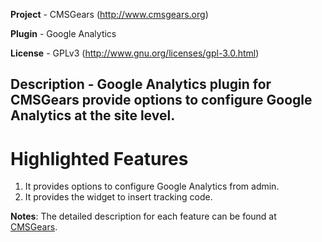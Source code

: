 **Project**	- CMSGears (http://www.cmsgears.org)

**Plugin**  - Google Analytics

**License** - GPLv3 (http://www.gnu.org/licenses/gpl-3.0.html)

**Description** - Google Analytics plugin for CMSGears provide options to configure Google Analytics at the site level.
---

# Highlighted Features
1. It provides options to configure Google Analytics from admin.
2. It provides the widget to insert tracking code.

**Notes**: The detailed description for each feature can be found at [CMSGears](https://www.cmsgears.org).
